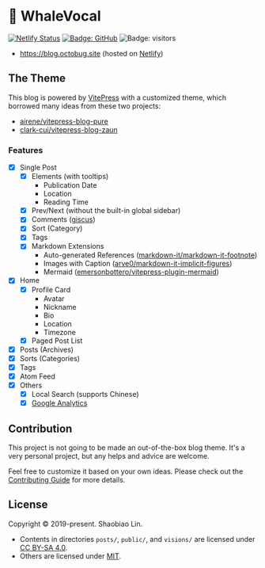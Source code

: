 # 🐳 WhaleVocal

[![Netlify Status](https://api.netlify.com/api/v1/badges/23e0b8dc-df98-491d-9885-d4229baa1ccb/deploy-status)](https://app.netlify.com/sites/octobug-blog/deploys)
[![Badge: GitHub](https://github.com/Octobug/blog/actions/workflows/deploy.yml/badge.svg)](https://octobug.github.io/blog/)
![Badge: visitors](https://visitor-badge.laobi.icu/badge?page_id=Octobug.blog)

- <https://blog.octobug.site> (hosted on [Netlify](https://netlify.com/))

## The Theme

This blog is powered by [VitePress](https://vitepress.dev/) with a customized theme, which borrowed many ideas from these two projects:

- [airene/vitepress-blog-pure](https://github.com/airene/vitepress-blog-pure)
- [clark-cui/vitepress-blog-zaun](https://github.com/clark-cui/vitepress-blog-zaun)

### Features

- [x] Single Post
  - [x] Elements (with tooltips)
    - Publication Date
    - Location
    - Reading Time
  - [x] Prev/Next (without the built-in global sidebar)
  - [x] Comments ([giscus](https://github.com/giscus/giscus))
  - [x] Sort (Category)
  - [x] Tags
  - [x] Markdown Extensions
    - Auto-generated References ([markdown-it/markdown-it-footnote](https://github.com/markdown-it/markdown-it-footnote))
    - Images with Caption ([arve0/markdown-it-implicit-figures](https://github.com/arve0/markdown-it-implicit-figures))
    - Mermaid ([emersonbottero/vitepress-plugin-mermaid](https://github.com/emersonbottero/vitepress-plugin-mermaid))
- [x] Home
  - [x] Profile Card
    - Avatar
    - Nickname
    - Bio
    - Location
    - Timezone
  - [x] Paged Post List
- [x] Posts (Archives)
- [x] Sorts (Categories)
- [x] Tags
- [x] Atom Feed
- [x] Others
  - [x] Local Search (supports Chinese)
  - [x] [Google Analytics](https://analytics.google.com/)

## Contribution

This project is not going to be made an out-of-the-box blog theme. It's a very personal project, but any helps and advice are welcome.

Feel free to customize it based on your own ideas. Please check out the [Contributing Guide](./.github/contributing.md) for more details.

## License

Copyright © 2019-present. Shaobiao Lin.

- Contents in directories `posts/`, `public/`, and `visions/` are licensed under [CC BY-SA 4.0](http://creativecommons.org/licenses/by-sa/4.0/).
- Others are licensed under [MIT](./LICENSE).
